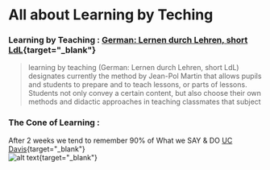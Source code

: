 # All about Learning by Teching

### Learning by Teaching : [German: Lernen durch Lehren, short LdL](){target="_blank"}  
> learning by teaching (German: Lernen durch Lehren, short LdL) designates currently the method by Jean-Pol Martin that allows pupils and students to prepare and to teach lessons, or parts of lessons.
> Students not only convey a certain content, but also choose their own methods and didactic approaches in teaching classmates that subject

### The Cone of Learning :
After 2 weeks we tend to remember 90% of What we SAY & DO [UC Davis](http://stew.ucdavis.edu/Shared_Resources/Shared_Resources_Online/Delivery/Teaching_Methods/){target="_blank"}  
![alt text](http://stew.ucdavis.edu/files/134989display.png){target="_blank"}  

